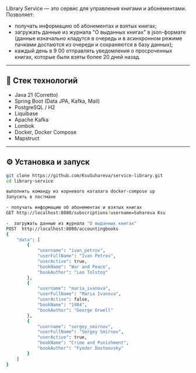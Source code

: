Library Service — это сервис для управления книгами и абонементами. 
Позволяет:
- получать информацию об абонементах и взятых книгах;
- загружать данные из журнала "О выданных книгах" в json-формате (данные изначально кладутся в очередь и в асинхронном режиме пачками достаются из очереди и сохраняются в базу данных);
- каждый день в 9 00 отправлять уведомления о просроченных книгах, которые были взяты более 20 дней назад.

---

## 🚀 Стек технологий

- Java 21 (Corretto)
- Spring Boot (Data JPA, Kafka, Mail)
- PostgreSQL / H2
- Liquibase
- Apache Kafka
- Lombok
- Docker, Docker Compose
- Mapstruct

---

## ⚙️ Установка и запуск

```bash
git clone https://github.com/KsuSuhareva/service-library.git
cd library-service

выполнить команду из корневого каталага docker-compose up
Запусить в постмане

- получать информацию об абонементах и взятых книгах
GET http://localhost:8080/subscriptions?username=Suhareva Ksu

-  загружать данные из журнала "О выданных книгах" 
POST  http://localhost:8080/accountingbooks
{
    "data": [
        {
            "username": "ivan_petrov",
            "userFullName": "Ivan Petrov",
            "userActive": true,
            "bookName": "War and Peace",
            "bookAuthor": "Leo Tolstoy"
        },
        {
            "username": "maria_ivanova",
            "userFullName": "Maria Ivanova",
            "userActive": false,
            "bookName": "1984",
            "bookAuthor": "George Orwell"
        },
        {
            "username": "sergey_smirnov",
            "userFullName": "Sergey Smirnov",
            "userActive": true,
            "bookName": "Crime and Punishment",
            "bookAuthor": "Fyodor Dostoevsky"
        }
    ]
}



